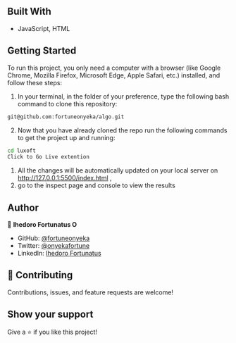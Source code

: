 

## Built With

- JavaScript, HTML

## Getting Started

To run this project, you only need a computer with a browser (like Google Chrome, Mozilla Firefox, Microsoft Edge, Apple Safari, etc.) installed, and follow these steps:

1. In your terminal, in the folder of your preference, type the following bash command to clone this repository:

```sh
git@github.com:fortuneonyeka/algo.git
```

2. Now that you have already cloned the repo run the following commands to get the project up and running:
```sh
cd luxoft
Click to Go Live extention
```

1.  All the changes will be automatically updated on your local server on http://127.0.0.1:5500/index.html ,
2. go to the inspect page and console to view the results

## Author

👤 **Ihedoro Fortunatus O**

- GitHub: [@fortuneonyeka](https://github.com/fortuneonyeka)
- Twitter: [@onyekafortune](https://twitter.com/onyekafortune)
- LinkedIn: [Ihedoro Fortunatus](https://www.linkedin.com/in/fortunatus-ihedoro/)

## 🤝 Contributing

Contributions, issues, and feature requests are welcome!

## Show your support

Give a ⭐️ if you like this project!